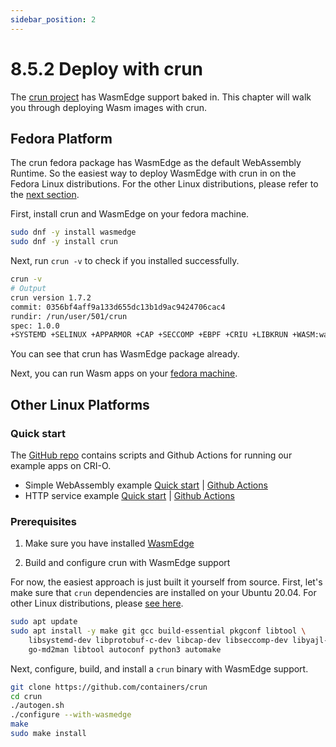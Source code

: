 ```yaml
---
sidebar_position: 2
---
```


# 8.5.2 Deploy with crun

The [crun project](https://github.com/containers/crun) has WasmEdge support baked in. This chapter will walk you through deploying Wasm images with crun.


## Fedora Platform

The crun fedora package has WasmEdge as the default WebAssembly Runtime. So the easiest way to deploy WasmEdge with crun in on the Fedora Linux distributions. For the other Linux distributions, please refer to the [next section](#other-linux-platforms).

First, install crun and WasmEdge on your fedora machine.

```bash
sudo dnf -y install wasmedge
sudo dnf -y install crun
```
Next, run `crun -v` to check if you installed successfully.

```bash
crun -v
# Output
crun version 1.7.2
commit: 0356bf4aff9a133d655dc13b1d9ac9424706cac4
rundir: /run/user/501/crun
spec: 1.0.0
+SYSTEMD +SELINUX +APPARMOR +CAP +SECCOMP +EBPF +CRIU +LIBKRUN +WASM:wasmedge +YAJL
```

You can see that crun has WasmEdge package already.

Next, you can run Wasm apps on your [fedora machine](../getting-started/quick_start_redhat.md).

## Other Linux Platforms
### Quick start

The [GitHub repo](https://github.com/second-state/wasmedge-containers-examples/) contains scripts and Github Actions for running our example apps on CRI-O.

* Simple WebAssembly example [Quick start](https://github.com/second-state/wasmedge-containers-examples/blob/main/crio/README.md) | [Github Actions](https://github.com/second-state/wasmedge-containers-examples/blob/main/.github/workflows/crio.yml)
* HTTP service example [Quick start](https://github.com/second-state/wasmedge-containers-examples/blob/main/crio/http_server/README.md) | [Github Actions](https://github.com/second-state/wasmedge-containers-examples/blob/main/.github/workflows/crio-server.yml)


### Prerequisites

1. Make sure you have installed [WasmEdge](../../build-and-run/install)


2. Build and configure crun with WasmEdge support

For now, the easiest approach is just built it yourself from source. First, let's make sure that `crun` dependencies are installed on your Ubuntu 20.04.
For other Linux distributions, please [see here](https://github.com/containers/crun#readme).

```bash
sudo apt update
sudo apt install -y make git gcc build-essential pkgconf libtool \
    libsystemd-dev libprotobuf-c-dev libcap-dev libseccomp-dev libyajl-dev \
    go-md2man libtool autoconf python3 automake
```

Next, configure, build, and install a `crun` binary with WasmEdge support.

```bash
git clone https://github.com/containers/crun
cd crun
./autogen.sh
./configure --with-wasmedge
make
sudo make install
```
